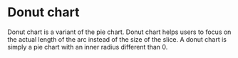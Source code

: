 # Donut chart

Donut chart is a variant of the pie chart. Donut chart helps users to focus on the actual length of the arc instead of the size of the slice. A donut chart is simply a pie chart with an inner radius different than 0.
